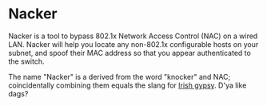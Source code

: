 Nacker
======

Nacker is a tool to bypass 802.1x Network Access Control (NAC) on a wired LAN. Nacker will help you locate any non-802.1x configurable hosts on your subnet, and spoof their MAC address so that you appear authenticated to the switch.

The name "Nacker" is a derived from the word "knocker" and NAC; coincidentally combining them equals the slang for [Irish gypsy][1]. D'ya like dags?

[1]: http://www.urbandictionary.com/define.php?term=nacker

